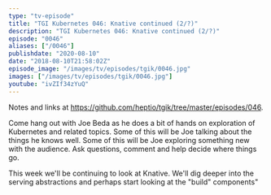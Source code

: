 ```yaml
---
type: "tv-episode"
title: "TGI Kubernetes 046: Knative continued (2/?)"
description: "TGI Kubernetes 046: Knative continued (2/?)"
episode: "0046"
aliases: ["/0046"]
publishdate: "2020-08-10"
date: "2018-08-10T21:58:02Z"
episode_image: "/images/tv/episodes/tgik/0046.jpg"
images: ["/images/tv/episodes/tgik/0046.jpg"]
youtube: "ivZIf34zYuQ"
---
```


Notes and links at https://github.com/heptio/tgik/tree/master/episodes/046.

Come hang out with Joe Beda as he does a bit of hands on exploration of Kubernetes and related topics. Some of this will be Joe talking about the things he knows well. Some of this will be Joe exploring something new with the audience. Ask questions, comment and help decide where things go.

This week we&#39;ll be continuing to look at Knative. We&#39;ll dig deeper into the serving abstractions and perhaps start looking at the &#34;build&#34; components&#34;

